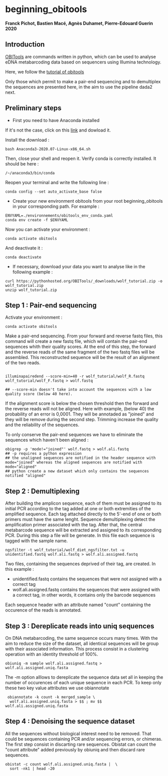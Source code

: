 # beginning_obitools

**Franck Pichot, Bastien Macé, Agnès Duhamet, Pierre-Edouard Guerin 2020**

## Introduction

[OBITools](https://git.metabarcoding.org/obitools/obitools/wikis/home) are commands written in python, which can be used to analyse eDNA 
metabarcoding data based on sequencers using Illumina technology.

Here, we follow the [tutorial of obitools](https://pythonhosted.org/OBITools/wolves.html)

Only those which permit to make a pair-end sequencing and to demultiplex the sequences are presented here, in the aim to use the pipeline dada2 next.

## Preliminary steps

- First you need to have Anaconda installed

If it's not the case, click on this [link](https://www.anaconda.com/products/individual/get-started) and dowload it.

Install the download :
```
bash Anaconda3-2020.07-Linux-x86_64.sh
```

Then, close your shell and reopen it.
Verify conda is correctly installed. It should be here :
```
/~/anaconda3/bin/conda
```

Reopen your terminal and write the following line :
```
conda config --set auto_activate_base false
```

- Create your new environment obitools from your root beginning_obitools in your corresponding path. For example :
```
ENVYAML=./environnements/obitools_env_conda.yaml
conda env create -f $ENVYAML
```

Now you can activate your environment :
```
conda activate obitools
```
And deactivate it :
```
conda deactivate
```

- If necessary, download your data you want to analyse like in the following example :
```
curl https://pythonhosted.org/OBITools/_downloads/wolf_tutorial.zip -o wolf_tutorial.zip
unzip wolf_tutorial.zip
```

## Step 1 : Pair-end sequencing

Activate your environment :
```
conda activate obitools

```

Make a pair-end sequencing. From your forward and reverse fastq files, this command will create a new fastq file, which will contain the pair-end sequences whith their quality scores. At the end of this step, the forward and the reverse reads of the same fragment of the two fastq files will be assembled. This reconstructed sequence will be the result of an alignment of the two reads.

```

illuminapairedend --score-min=40 -r wolf_tutorial/wolf_R.fastq wolf_tutorial/wolf_F.fastq > wolf.fastq

## --score-min doesn't take into account the sequences with a low quality score (below 40 here). 

```

If the alignment score is below the chosen threshold then the forward and the reverse reads will not be aligned. Here with example, (below 40) the probability of an error is 0,0001. They will be annotaded as "joined" and they will be remove during the second step. Trimming increase the quality and the reliability of the sequences.


To only conserve the pair-end sequences we have to eliminate the sequences which haven't been aligned :

```
obigrep -p 'mode!="joined"' wolf.fastq > wolf.ali.fastq
## -p requires a python expression
## the unaligned sequences are notified in the header sequence with mode="joined" whereas the aligned sequences are notified with mode="aligned" 
## python create a new dataset which only contains the sequences notified "aligned"
```

## Step 2 : Demultiplexing

After building the amplicon sequence, each of them must be assigned to its initial PCR according to the tag added at one or both extremities of the amplified sequence. Each tag attached directly to the 5'-end of one or both primers must have the same lenght. Sequence demultiplexing detect the amplification primer associated with the tag. After that, the central metabarcode sequence will be extracted and assigned to its corresponding PCR. During this step a file will be generate. In this file each sequence is tagged with the sample name. 

```
ngsfilter -t wolf_tutorial/wolf_diet_ngsfilter.txt -u unidentified.fastq wolf.ali.fastq > wolf.ali.assigned.fastq
```

Two files, containing the sequences deprived of their tag, are created. In this example :
- unidentified.fastq contains the sequences that were not assigned with a correct tag
- wolf.ali.assigned.fastq contains the sequences that were assigned with a correct tag, in other words, it contains only the barcode sequences

Each sequence header with an attribute named "count" containing the occurence of the reads is annotated.

## Step 3 : Dereplicate reads into uniq sequences

On DNA metabarcoding, the same sequence occurs many times. With the aim to reduce the size of the dataset, all identical sequences will be group with their associated information. This process consist in a clustering operation with an identity threshold of 100%. 

```
obiuniq -m sample wolf.ali.assigned.fastq > wolf.ali.assigned.uniq.fasta
```

 The -m option alllows to dereplicate the sequence data set all in keeping the number of occurences of each unique sequence in each PCR. To keep only these two key value attributes we use obiannotate

```
 obiannotate -k count -k merged_sample \
  wolf.ali.assigned.uniq.fasta > $$ ; mv $$ wolf.ali.assigned.uniq.fasta
```

## Step 4 : Denoising the sequence dataset

All the sequences without biological interest need to be removed. That could be sequences containing PCR and/or sequencing errors, or chimeras. The first step consist in discarting rare sequences. Obistat can count the "count attribute" added previously by obiuniq and then discard rare sequences. 

```
obistat -c count wolf.ali.assigned.uniq.fasta |  \
  sort -nk1 | head -20
```


